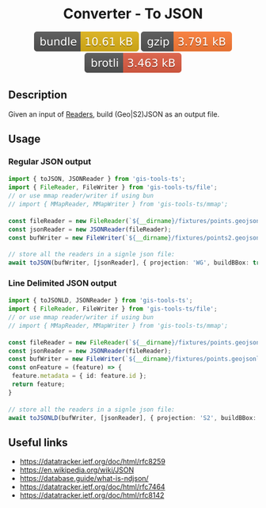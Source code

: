 <h1 style="text-align: center;">
  <div align="center">Converter - To JSON</div>
</h1>

<p align="center">
  <img src="../../assets/badges/toJSON-file.svg" alt="toJSON-file-ts">
  <img src="../../assets/badges/toJSON-gzip.svg" alt="toJSON-gzip-ts">
  <img src="../../assets/badges/toJSON-brotli.svg" alt="toJSON-brotli-ts">
</p>

## Description

Given an input of [Readers](../readers/reader.md), build (Geo|S2)JSON as an output file.

## Usage

### Regular JSON output

```ts
import { toJSON, JSONReader } from 'gis-tools-ts';
import { FileReader, FileWriter } from 'gis-tools-ts/file';
// or use mmap reader/writer if using bun
// import { MMapReader, MMapWriter } from 'gis-tools-ts/mmap';

const fileReader = new FileReader(`${__dirname}/fixtures/points.geojson`);
const jsonReader = new JSONReader(fileReader);
const bufWriter = new FileWriter(`${__dirname}/fixtures/points2.geojson`);

// store all the readers in a signle json file:
await toJSON(bufWriter, [jsonReader], { projection: 'WG', buildBBox: true });
```

### Line Delimited JSON output

```ts
import { toJSONLD, JSONReader } from 'gis-tools-ts';
import { FileReader, FileWriter } from 'gis-tools-ts/file';
// or use mmap reader/writer if using bun
// import { MMapReader, MMapWriter } from 'gis-tools-ts/mmap';

const fileReader = new FileReader(`${__dirname}/fixtures/points.geojson`);
const jsonReader = new JSONReader(fileReader);
const bufWriter = new FileWriter(`${__dirname}/fixtures/points.geojsonld`);
const onFeature = (feature) => {
 feature.metadata = { id: feature.id };
 return feature;
}

// store all the readers in a signle json file:
await toJSONLD(bufWriter, [jsonReader], { projection: 'S2', buildBBox: true, onFeature });
```

## Useful links

- <https://datatracker.ietf.org/doc/html/rfc8259>
- <https://en.wikipedia.org/wiki/JSON>
- <https://database.guide/what-is-ndjson/>
- <https://datatracker.ietf.org/doc/html/rfc7464>
- <https://datatracker.ietf.org/doc/html/rfc8142>
